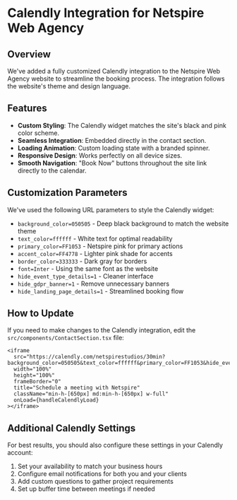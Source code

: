 # Calendly Integration for Netspire Web Agency

## Overview

We've added a fully customized Calendly integration to the Netspire Web Agency website to streamline the booking process. The integration follows the website's theme and design language.

## Features

- **Custom Styling**: The Calendly widget matches the site's black and pink color scheme.
- **Seamless Integration**: Embedded directly in the contact section.
- **Loading Animation**: Custom loading state with a branded spinner.
- **Responsive Design**: Works perfectly on all device sizes.
- **Smooth Navigation**: "Book Now" buttons throughout the site link directly to the calendar.

## Customization Parameters

We've used the following URL parameters to style the Calendly widget:

- `background_color=050505` - Deep black background to match the website theme
- `text_color=ffffff` - White text for optimal readability
- `primary_color=FF1053` - Netspire pink for primary actions
- `accent_color=FF4778` - Lighter pink shade for accents
- `border_color=333333` - Dark gray for borders
- `font=Inter` - Using the same font as the website
- `hide_event_type_details=1` - Cleaner interface
- `hide_gdpr_banner=1` - Remove unnecessary banners
- `hide_landing_page_details=1` - Streamlined booking flow

## How to Update

If you need to make changes to the Calendly integration, edit the `src/components/ContactSection.tsx` file:

```tsx
<iframe
  src="https://calendly.com/netspirestudios/30min?background_color=050505&text_color=ffffff&primary_color=FF1053&hide_event_type_details=1&hide_gdpr_banner=1&accent_color=FF4778&hide_landing_page_details=1&border_color=333333&font=Inter"
  width="100%"
  height="100%"
  frameBorder="0"
  title="Schedule a meeting with Netspire"
  className="min-h-[650px] md:min-h-[650px] w-full"
  onLoad={handleCalendlyLoad}
></iframe>
```

## Additional Calendly Settings

For best results, you should also configure these settings in your Calendly account:

1. Set your availability to match your business hours
2. Configure email notifications for both you and your clients
3. Add custom questions to gather project requirements
4. Set up buffer time between meetings if needed 